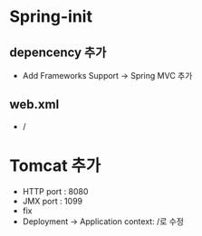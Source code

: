 # Spring-init

## depencency 추가
- Add Frameworks Support -> Spring MVC 추가

## web.xml
- <url-pattern>/</url-pattern>

# Tomcat 추가
- HTTP port : 8080
- JMX port : 1099
- fix
- Deployment -> Application context: /로 수정
